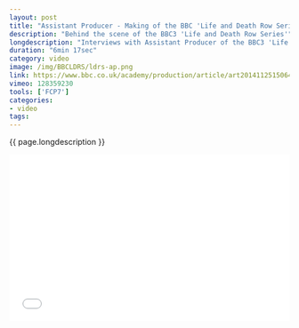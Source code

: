 ```yaml
---
layout: post
title: "Assistant Producer - Making of the BBC 'Life and Death Row Series'"
description: "Behind the scene of the BBC3 'Life and Death Row Series'"
longdescription: "Interviews with Assistant Producer of the BBC3 'Life and Death Row Series', to gain an insight into the making of observational documentaries at the BBC, for the BBC Academy, College of Production."
duration: "6min 17sec"
category: video
image: /img/BBCLDRS/ldrs-ap.png
link: https://www.bbc.co.uk/academy/production/article/art20141125150646784
vimeo: 128359230
tools: ['FCP7']
categories: 
- video
tags:
---
```

 {{ page.longdescription }}

<div class="videoWrapper">
<iframe src="//player.vimeo.com/video/{{ page.vimeo }}?title=0&amp;byline=0&amp;portrait=0" width="100%" height="300" frameborder="0" webkitallowfullscreen mozallowfullscreen allowfullscreen></iframe>
</div>


